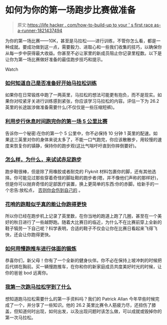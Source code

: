 # 如何为你的第一场跑步比赛做准备

> 原文:[https://life hacker . com/how-to-build-up to your ' s first race as-a-runner-1821437494](https://lifehacker.com/how-to-build-up-to-your-first-race-as-a-runner-1821437494)

为你的第一场比赛——10K，甚至是马拉松——进行训练，不管你怎么看，都是一种成就。要成功做到这一点，需要毅力、进取心和一些我们收集的技巧，以确保你从每一步中获得最大收益。你甚至不必让家里的新成员阻止你记录里程数。以下是让你为第一场比赛做好准备的最佳跑步技巧和提示。

Watch

### [**如何知道自己是否准备好开始马拉松训练**](https://vitals.lifehacker.com/how-to-know-if-you-re-ready-to-start-training-for-a-mar-1791124012#_ga=2.25163258.1112014062.1513692684-1371574852.1507643556)

如果你在日常锻炼中跑了一两英里，马拉松的想法可能更有抱负，而不是现实。如果你对咬紧牙关进行训练感到紧张，你应该学习马拉松的内容。评估一下为 26.2 英里的长途跋涉做准备需要什么(不仅仅是一些压缩短裤)。

### [**利用步行休息时间跑完你的第一场 5 公里比赛**](https://vitals.lifehacker.com/use-walking-breaks-to-run-your-first-5k-race-1792686257#_ga=2.261052493.1112014062.1513692684-1371574852.1507643556)

告诉你一个秘密:在你的第一个 5 公里中，你不必保持 10 分钟 1 英里的配速。如果这三英里对你的身体来说太多了，不能一口气跑完，你应该散散步，用较慢的速度来恢复你的镇静，保持你的跑步观(这比气喘吁吁直到你摔倒要好)。

### [**怎么样，为什么，来试试赤足跑步**](https://vitals.lifehacker.com/how-and-why-to-try-running-totally-barefoot-1814074001#_ga=2.261052493.1112014062.1513692684-1371574852.1507643556)

跑步鞋很棒，但是除了用橡胶或者耐克的 Flyknit 材料包裹你的脚，还有其他选择。你可能见过那些穿着奇怪的脚趾鞋的跑步者(嗯，并不像他们声称的那样好)，但是你可以抛弃奇怪的足部医疗装置，换上更简单的东西:你的赤脚。给新手的一个忠告:放松点， [否则你会伤到自己的](https://lifehacker.com/start-slowly-to-avoid-injuries-caused-by-running-barefo-5990627#_ga=2.33888609.1112014062.1513692684-1371574852.1507643556) 。

### [**花哨的跑鞋似乎真的能让你跑得更快**](https://vitals.lifehacker.com/fancy-running-shoes-really-do-seem-to-make-you-faster-1820756678#_ga=2.21322107.1112014062.1513692684-1371574852.1507643556)

所以你已经在跑步机上记录了英里数，在你当地的跑道上跑了几圈，甚至在一个美好的秋日进行了一些越野跑。随着大比赛日的临近，为什么不在比赛前穿上全新的鞋子犒劳一下自己呢？科学表明，合适的鞋子不仅会让你在比赛日看起来飞得飞快，还会让你跑得更快。

### [**如何用慢跑推车进行体面的锻炼**](https://offspring.lifehacker.com/how-to-get-a-decent-workout-with-a-jogging-stroller-1798637736#_ga=2.21322107.1112014062.1513692684-1371574852.1507643556)

恭喜你们，新父母！你有了一个全新的健身伙伴。你不必在保持上坡冲刺的时候把后代绑在胸前。买一辆慢跑推车，在你和你的新家庭成员共度美好时光的时候，让你的爸爸 bod 远离你。

### [**我第一次跑马拉松学到了什么**](https://lifehacker.com/what-i-learned-running-my-first-marathon-1793461533#_ga=2.21322107.1112014062.1513692684-1371574852.1507643556)

想知道跑马拉松需要什么的第一手资料吗？我们的 Patrick Allan 今年早些时候完成了一个，并分享了一些知识。他的 26.2 英里比赛令人筋疲力尽，还扭伤了膝盖，但知道何时出现，如何出发，以及出现问题时该怎么做，可以成就或毁掉你的第一次马拉松。